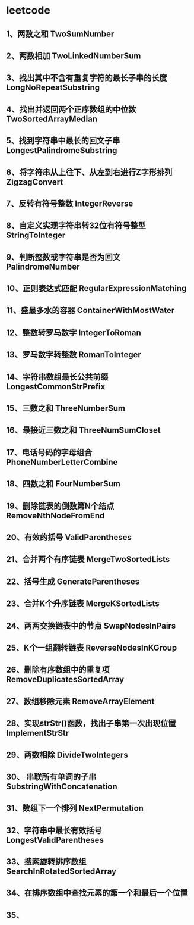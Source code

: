# leetcode
## 1、两数之和 TwoSumNumber
## 2、两数相加 TwoLinkedNumberSum
## 3、找出其中不含有重复字符的最长子串的长度 LongNoRepeatSubstring
## 4、找出并返回两个正序数组的中位数 TwoSortedArrayMedian
## 5、找到字符串中最长的回文子串 LongestPalindromeSubstring
## 6、将字符串从上往下、从左到右进行Z字形排列 ZigzagConvert
## 7、反转有符号整数 IntegerReverse
## 8、自定义实现字符串转32位有符号整型 StringToInteger
## 9、判断整数或字符串是否为回文 PalindromeNumber
## 10、正则表达式匹配 RegularExpressionMatching
## 11、盛最多水的容器 ContainerWithMostWater
## 12、整数转罗马数字 IntegerToRoman
## 13、罗马数字转整数 RomanToInteger
## 14、字符串数组最长公共前缀 LongestCommonStrPrefix
## 15、三数之和 ThreeNumberSum
## 16、最接近三数之和 ThreeNumSumCloset
## 17、电话号码的字母组合 PhoneNumberLetterCombine
## 18、四数之和 FourNumberSum
## 19、删除链表的倒数第N个结点 RemoveNthNodeFromEnd
## 20、有效的括号 ValidParentheses
## 21、合并两个有序链表 MergeTwoSortedLists
## 22、括号生成 GenerateParentheses
## 23、合并K个升序链表 MergeKSortedLists
## 24、两两交换链表中的节点 SwapNodesInPairs
## 25、K个一组翻转链表 ReverseNodesInKGroup
## 26、删除有序数组中的重复项 RemoveDuplicatesSortedArray
## 27、数组移除元素 RemoveArrayElement
## 28、实现strStr()函数，找出子串第一次出现位置 ImplementStrStr
## 29、两数相除 DivideTwoIntegers
## 30、 串联所有单词的子串 SubstringWithConcatenation
## 31、数组下一个排列 NextPermutation
## 32、字符串中最长有效括号 LongestValidParentheses
## 33、搜索旋转排序数组 SearchInRotatedSortedArray
## 34、在排序数组中查找元素的第一个和最后一个位置
## 35、